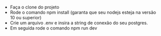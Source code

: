 * Faça o clone do projeto
* Rode o comando npm install (garanta que seu nodejs esteja na versão 10 ou superior)
* Crie um arquivo .env e insira a string de conexão do seu postgres.
* Em seguida rode o comando npm run dev
